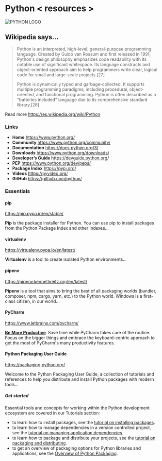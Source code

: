 # Python < resources >

![PYTHON LOGO](https://upload.wikimedia.org/wikipedia/commons/c/c3/Python-logo-notext.svg)

## Wikipedia says...

> Python is an interpreted, high-level, general-purpose programming language. Created by Guido van Rossum and first released in 1991, Python's design philosophy emphasizes code readability with its notable use of significant whitespace. Its language constructs and object-oriented approach aim to help programmers write clear, logical code for small and large-scale projects.[27]
>
> Python is dynamically typed and garbage-collected. It supports multiple programming paradigms, including procedural, object-oriented, and functional programming. Python is often described as a "batteries included" language due to its comprehensive standard library.[28]

Read more https://es.wikipedia.org/wiki/Python

### Links

* **Home** https://www.python.org/
* **Community** https://www.python.org/community/
* **Documentation** https://docs.python.org/3/
* **Downloads** https://www.python.org/downloads/
* **Developer’s Guide** https://devguide.python.org/
* **PEP** https://www.python.org/dev/peps/
* **Package Index** https://pypi.org/
* **Videos** https://pyvideo.org/
* **GitHub** https://github.com/python/

### Essentials

#### pip

https://pip.pypa.io/en/stable/

**Pip** is the package installer for Python. You can use pip to install packages from the Python Package Index and other indexes...

#### virtualenv

https://virtualenv.pypa.io/en/latest/

**Virtualenv** is a tool to create isolated Python environments...

#### pipenv

https://pipenv.kennethreitz.org/en/latest/

**Pipenv** is a tool that aims to bring the best of all packaging worlds (bundler, composer, npm, cargo, yarn, etc.) to the Python world. Windows is a first-class citizen, in our world...

#### PyCharm

https://www.jetbrains.com/pycharm/

[**Be More Productive**](https://www.jetbrains.com/pycharm/download/). Save time while PyCharm takes care of the routine. Focus on the bigger things and embrace the keyboard-centric approach to get the most of PyCharm's many productivity features.

#### Python Packaging User Guide

https://packaging.python.org/

Welcome to the Python Packaging User Guide, a collection of tutorials and references to help you distribute and install Python packages with modern tools...

##### Get started

Essential tools and concepts for working within the Python development ecosystem are covered in our Tutorials section:

* to learn how to install packages, see the [tutorial on installing packages](https://packaging.python.org/tutorials/installing-packages/).
* to learn how to manage dependencies in a version controlled project, see the [tutorial on managing application dependencies](https://packaging.python.org/tutorials/managing-dependencies/).
* to learn how to package and distribute your projects, see the [tutorial on packaging and distributing](https://packaging.python.org/tutorials/packaging-projects/).
* to get an overview of packaging options for Python libraries and applications, see the [Overview of Python Packaging](https://packaging.python.org/overview/).
